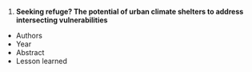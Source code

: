 
1. **Seeking refuge? The potential of urban climate shelters to address intersecting vulnerabilities**
  - Authors
  - Year
  - Abstract
  - Lesson learned
